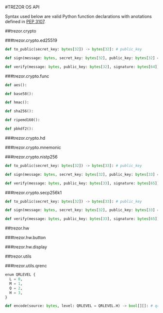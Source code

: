 #TREZOR OS API

Syntax used below are valid Python function declarations with anotations defined in [PEP 3107](https://www.python.org/dev/peps/pep-3107/).

##trezor.crypto

###trezor.crypto.ed25519

``` python
def to_public(secret_key: bytes[32]) -> bytes[32]: # public_key

def sign(message: bytes, secret_key: bytes[32], public_key: bytes[32] = None) -> bytes[64]: # signature

def verify(message: bytes, public_key: bytes[32], signature: bytes[64]) -> bool: # valid
```

###trezor.crypto.func

``` python
def aes():

def base58():

def hmac():

def sha256():

def ripemd160():

def pbkdf2():
```

###trezor.crypto.hd

###trezor.crypto.mnemonic

###trezor.crypto.nistp256

``` python
def to_public(secret_key: bytes[32]) -> bytes[33]: # public_key

def sign(message: bytes, secret_key: bytes[32], public_key: bytes[33] = None) -> bytes[65]: # signature

def verify(message: bytes, public_key: bytes[33], signature: bytes[65]) -> bool: # valid
```

###trezor.crypto.secp256k1

``` python
def to_public(secret_key: bytes[32]) -> bytes[33]: # public_key

def sign(message: bytes, secret_key: bytes[32], public_key: bytes[33] = None) -> bytes[65]: # signature

def verify(message: bytes, public_key: bytes[33], signature: bytes[65]) -> bool: # valid
```

##trezor.hw

###trezor.hw.button

###trezor.hw.display

##trezor.utils

###trezor.utils.qrenc

``` python
enum QRLEVEL {
  L = 0,
  M = 1,
  Q = 2,
  H = 3,
}

def encode(source: bytes, level: QRLEVEL = QRLEVEL.H) -> bool[][]: # qrcode
```
